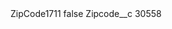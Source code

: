 <?xml version="1.0" encoding="UTF-8"?>
<CustomMetadata xmlns="http://soap.sforce.com/2006/04/metadata" xmlns:xsi="http://www.w3.org/2001/XMLSchema-instance" xmlns:xsd="http://www.w3.org/2001/XMLSchema">
    <label>ZipCode1711</label>
    <protected>false</protected>
    <values>
        <field>Zipcode__c</field>
        <value xsi:type="xsd:string">30558</value>
    </values>
</CustomMetadata>

